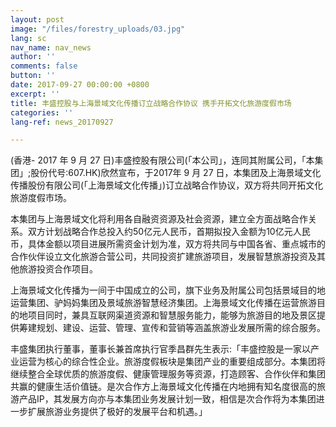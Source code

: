 ```yaml
---
layout: post
image: "/files/forestry_uploads/03.jpg"
lang: sc
nav_name: nav_news
author: ''
comments: false
button: ''
date: 2017-09-27 00:00:00 +0800
excerpt: ''
title: 丰盛控股与上海景域文化传播订立战略合作协议 携手开拓文化旅游度假市场
categories: ''
lang-ref: news_20170927

---
```

(香港- 2017 年 9 月 27 日)丰盛控股有限公司(「本公司」，连同其附属公司，「本集团」;股份代号:607.HK)欣然宣布，于2017年 9 月 27 日，本集团及上海景域文化传播股份有限公司(「上海景域文化传播」)订立战略合作协议，双方将共同开拓文化旅游度假市场。

本集团与上海景域文化将利用各自融资资源及社会资源，建立全方面战略合作关系。双方计划战略合作总投入约50亿元人民币，首期拟投入金额为10亿元人民币，具体金额以项目进展所需资金计划为准，双方将共同与中国各省、重点城市的合作伙伴设立文化旅游合营公司，共同投资扩建旅游项目，发展智慧旅游投资及其他旅游投资合作项目。

上海景域文化传播为一间于中国成立的公司，旗下业务及附属公司包括景域目的地运营集团、驴妈妈集团及景域旅游智慧经济集团。上海景域文化传播在运营旅游目的地项目同时，兼具互联网渠道资源和智慧服务能力，能够为旅游目的地及景区提供筹建规划、建设、运营、管理、宣传和营销等涵盖旅游业发展所需的综合服务。

丰盛集团执行董事，董事长兼首席执行官季昌群先生表示:「丰盛控股是一家以产业运营为核心的综合性企业。旅游度假板块是集团产业的重要组成部分。本集团将继续整合全球优质的旅游度假、健康管理服务等资源，打造顾客、合作伙伴和集团共赢的健康生活价值链。是次合作方上海景域文化传播在内地拥有知名度很高的旅游产品IP，其发展方向亦与本集团业务发展计划一致，相信是次合作将为本集团进一步扩展旅游业务提供了极好的发展平台和机遇。」
